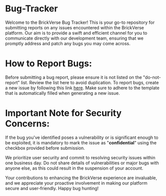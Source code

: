 # Bug-Tracker
Welcome to the BrickVerse Bug Tracker! This is your go-to repository for submitting reports on any issues encountered within the BrickVerse platform. Our aim is to provide a swift and efficient channel for you to communicate directly with our development team, ensuring that we promptly address and patch any bugs you may come across.

# How to Report Bugs:
Before submitting a bug report, please ensure it is not listed on the "do-not-report" list. Review the list here to avoid duplication.
To report bugs, create a new issue by following this link [here](do-not-report.md). Make sure to adhere to the template that is automatically filled when generating a new issue.

# Important Note for Security Concerns:
If the bug you've identified poses a vulnerability or is significant enough to be exploited, it is mandatory to mark the issue as "**confidential**" using the checkbox provided before submission.

We prioritize user security and commit to resolving security issues within one business day. Do not share details of vulnerabilities or major bugs with anyone else, as this could result in the suspension of your account.

Your contributions to enhancing the BrickVerse experience are invaluable, and we appreciate your proactive involvement in making our platform secure and user-friendly. Happy bug hunting!
